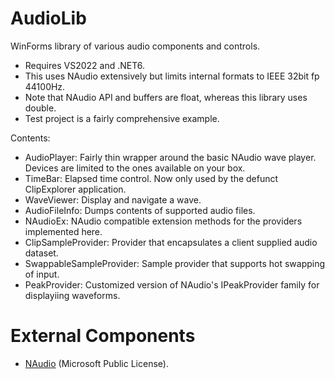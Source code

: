 # AudioLib

WinForms library of various audio components and controls.

- Requires VS2022 and .NET6.
- This uses NAudio extensively but limits internal formats to IEEE 32bit fp 44100Hz.
- Note that NAudio API and buffers are float, whereas this library uses double.
- Test project is a fairly comprehensive example.

Contents:
- AudioPlayer: Fairly thin wrapper around the basic NAudio wave player. Devices are limited to the ones available on your box.
- TimeBar: Elapsed time control. Now only used by the defunct ClipExplorer application.
- WaveViewer: Display and navigate a wave.
- AudioFileInfo: Dumps contents of supported audio files.
- NAudioEx: NAudio compatible extension methods for the providers implemented here.
- ClipSampleProvider: Provider that encapsulates a client supplied audio dataset.
- SwappableSampleProvider: Sample provider that supports hot swapping of input.
- PeakProvider: Customized version of NAudio's IPeakProvider family for displayiing waveforms.

# External Components

- [NAudio](https://github.com/naudio/NAudio) (Microsoft Public License).
